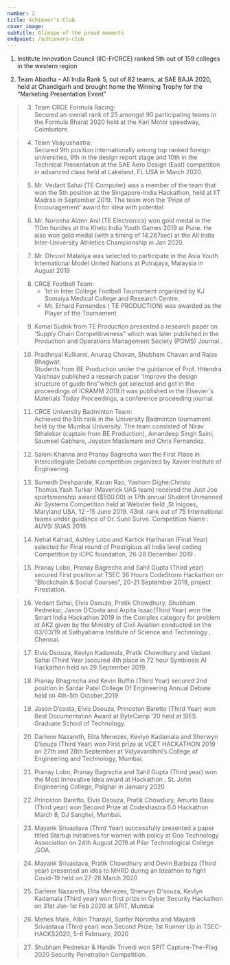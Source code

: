 ```yaml
---
number: 2
title: Achiever's Club
cover_image:
subtitle: Glimspe of the proud moments
endpoint: /achievers-club
---
```


1. Institute Innovation Council (IIC-FrCRCE) ranked 5th out of 159 colleges in the western region

2. Team Abadha - All India Rank 5, out of 82 teams, at SAE BAJA 2020, held at Chandigarh and brought home the Winning Trophy for the “Marketing Presentation Event”

> 3. Team CRCE Formula Racing:<br>
>    Secured an overall rank of 25 amongst 90 participating teams in the Formula Bharat 2020 held at the Kari Motor speedway, Coimbatore.

> 4.  Team Vaayushastra:<br>
>     Secured 9th position internationally among top ranked foreign universities, 9th in the design report stage and 10th in the Technical Presentation at the SAE Aero Design (East) competition in advanced class held at Lakeland, FL USA in March 2020.

> 5.  Mr. Vedant Sahai (TE Computer) was a member of the team that won the 5th position at the Singapore-India Hackathon, held at IIT Madras in September 2019. The team won the ‘Prize of Encouragement’ award for idea with potential

> 6.  Mr. Noronha Alden Anil (TE Electronics) won gold medal in the 110m hurdles at the Khelo India Youth Games 2019 at Pune. He also won gold medal (with a timing of 14.267sec) at the All India Inter-University Athletics Championship in Jan 2020.

> 7.  Mr. Dhruvil Mataliya was selected to participate in the Asia Youth International Model United Nations at Putrajaya, Malaysia in August 2019

> 8.  CRCE Football Team:<br>
>     - 1st in Inter College Football Tournament organized by KJ Somaiya Medical College and Research Centre.
>     - Mr. Erhard Fernandes ( TE PRODUCTION) was awarded as the Player of the Tournament

> 9.  Komal Sudrik from TE Production presented a research paper on 'Supply Chain Competitiveness" which was later published in the Production and Operations Management Society (POMS) Journal..

> 10. Pradhnyal Kulkarni, Anurag Chavan, Shubham Chavan and Rajas Bhagwat:<br>
>     Students from BE Production under the guidance of Prof. Hitendra Vaishnav published a research paper 'Improve the design structure of guide fins"which got selected and got in the proceedings of ICRAMM 2019.It was published in the Elsevier's Materials Today Proceedings, a conference proceeding journal.

> 11. CRCE University Badminton Team:<br>
>     Achieved the 5th rank in the University Badminton tournament held by the Mumbai University. The team consisted of Nirav Sthalekar (captain from BE Production), Amandeep Singh Saini, Saumeel Gabhare, Joyston Maslamani and Chris Fernandez.

> 12. Saloni Khanna and Pranay Bagrecha won the First Place in Intercollegiate Debate competition organized by Xavier Institute of Engineering.

> 13. Sumedh Deshpande, Karan Rao, Yashom Dighe,Christo Thomas,Yash Turkar (Maverick UAS team) received the Just Joe sportsmanship award (\$500.00) in 17th annual Student Unmanned Air Systems Competition held at Webster field ,St Inigoes, Maryland USA, 12 -15 June 2019. 43rd. rank out of 75 International teams under guidance of Dr. Sunil Surve. Competition Name : AUVSI SUAS 2019.

> 14. Nehal Kalnad, Ashley Lobo and Kartick Hariharan (Final Year) selected for Final round of Prestigious all India level coding Competition by ICPC foundation, 26-28 December 2019 .

> 15. Pranay Lobo, Pranay Bagrecha and Sahil Gupta (Third year) secured First position at TSEC 36 Hours CodeStorm Hackathon on “Blockchain & Social Courses”, 20-21 September 2019, project Firestation.

> 16. Vedant Sahai, Elvis Dsouza, Pratik Chowdhury, Shubham Pednekar, Jason D’Costa and Arpita Isaac(Third Year) won the Smart India Hackathon 2019 in the Complex category for problem id AK2 given by the Ministry of Civil Aviation conducted on the 03/03/19 at Sathyabama Institute of Science and Technology , Chennai.

> 17. Elvis Dsouza, Kevlyn Kadamala, Pratik Chowdhury and Vedant Sahai (Third Year )secured 4th place in 72 hour Symbiosis AI Hackathon held on 29 September 2019.

> 18. Pranay Bhagrecha and Kevin Ruffin (Third Year) secured 2nd position in Sardar Patel College Of Engineering Annual Debate held on 4th-5th October,2019

> 19. Jason D’costa, Elvis Dsouza, Princeton Baretto (Third Year) won Best Documentation Award at ByteCamp ‘20 held at SIES Graduate School of Technology.

> 20. Darlene Nazareth, Elita Menezes, Kevlyn Kadamala and Sherwyn D’souza (Third Year) won First prize at VCET HACKATHON 2019 on 27th and 28th September at Vidyavardhini’s College of Engineering and Technology, Mumbai.

> 21. Pranay Lobo, Pranay Bagrecha and Sahil Gupta (Third year) won the Most Innovative Idea award at Hackathon , St. John Engineering College, Palghar in January 2020

> 22. Princeton Baretto, Elvis Dsouza, Pratik Chowdury, Amurto Basu (Third year) won Second Prize at Codeshastra 6.0 Hackathon March 8, DJ Sanghvi, Mumbai.

> 23. Mayank Srivastava (Third Year) successfully presented a paper titled Startup Initiatives for women with policy at Goa Technology Association on 24th August 2019 at Pilar Technological College ,GOA.

> 24. Mayank Srivastava, Pratik Chowdhury and Devin Barboza (Third year) presented an idea to MHRD during an Ideathon to fight Covid-19 held on 27-28 March 2020

> 25. Darlene Nazareth, Elita Menezes, Sherwyn D'souza, Kevlyn Kadamala (Third year) won first prize in Cyber Security Hackathon on 31st Jan-1st Feb 2020 at SPIT, Mumbai

> 26. Mehek Male, Albin Tharayil, Sanfer Noronha and Mayank Srivastava (Third year) won Second Prize; 1st Runner Up in TSEC-HACKS2020, 5-6 February, 2020

> 27. Shubham Pednekar & Hardik Trivedi won SPIT Capture-The-Flag 2020 Security Penetration Competition.
